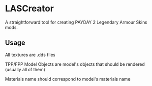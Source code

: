 # LASCreator

A straightforward tool for creating PAYDAY 2 Legendary Armour Skins mods.

## Usage

All textures are .dds files

TPP/FPP Model Objects are model's objects that should be rendered (usually all of them)

Materials name should correspond to model's materials name

